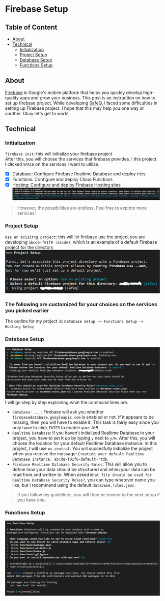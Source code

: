 # Firebase Setup

## Table of Content
- [About](https://github.com/ltn18/SafeQ/blob/main/FirebaseSetup.md#about)
- [Technical](https://github.com/ltn18/SafeQ/blob/main/FirebaseSetup.md#technical)
  * [Initialization](https://github.com/ltn18/SafeQ/blob/main/FirebaseSetup.md#initialization)
  * [Project Setup](https://github.com/ltn18/SafeQ/blob/main/FirebaseSetup.md#project-setup)
  * [Database Setup](https://github.com/ltn18/SafeQ/blob/main/FirebaseSetup.md#database-setup)
  * [Functions Setup](https://github.com/ltn18/SafeQ/blob/main/FirebaseSetup.md#functions-setup)

## About
[Firebase](https://firebase.google.com/) is Google's mobile platform that helps you quickly develop high-quality apps and grow your business.
This post is an instruction on how to set up firebase project.
While developing [SafeQ](https://github.com/ltn18/), I faced some difficulties in setting up Firebase project.
I hope that this may help you one way or another. Okay let's get to work!

## Technical

### Initialization
`firebase init`: this will initialize your firebase project\
After this, you will choose the services that firebase provides. I this project, I clicked `SPACE` on 
the services I want to utilize.
- [x] Database: Configure Firebase Realtime Database and deploy riles
- [x] Functions: Configure and deploy Cloud Functions
- [x] Hosting: Configure and deploy Firebase Hosting sites
![image](/public/firebaseSetup/firebase-init.PNG)  
> However, the possibilities are endless. Feel free to explore more services!

### Project Setup
`Use an exisitng project`: this will let firebase use the project you are developing
`abcde-f01f0 (abcde)`, which is an example of a default Firebase project for the directory
![image](/public/firebaseSetup/project-setup.PNG)  

### The following are customized for your choices on the services you picked earlier 
The outline for my project is: `Database Setup -> Functions Setup -> Hosting Setup`

### Database Setup
![image](/public/firebaseSetup/database-setup.PNG)
I will go step by step explaining what the command lines are.
- `database: ...`: Firebase will ask you whether `firebasedatabase.googleapis.com` is enabled or not. If it appears to be missing, then you will have to enable it. This task is fairly easy since you only have to click `ENTER` to enable your API.
- `Realtime Database`: If you haven't initialized Realtime Database in your project, you have to set it up by typing `y` next to `y/N`. After this, you will choose the location for your default Realtime Database instance. In this project, I will use `us-central`. You will succesfully initialize the project when you receive the message: 
`Creating your default Realtime Database instance: abcde-f01f0-default-rtdb`.
- `Firebase Realtime Database Security Rules`: This will allow you to define how your data should be structured and when your data can be read from and written to. When asked `What file should be used for Realtime Database Security Rules?`, you can type whatever name you like, but I recommend using the default `database.rules.json`.
> If you follow my guidelines, you will then be moved to the next setup if you have one.

### Functions Setup
![image](/public/firebaseSetup/functions-setup.PNG)